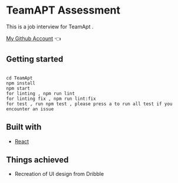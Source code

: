 # TeamAPT Assessment

This is a job interview for TeamApt .

[My Github Account](https://github.com/kingebere) :point_left:

## Getting started

```

cd TeamApt
npm install
npm start
for linting , npm run lint
for linting fix , npm run lint:fix
for test , run npm test , please press a to run all test if you encounter an issue

```

## Built with

- [React](https://reactjs.org/)

## Things achieved

- Recreation of UI design from Dribble
